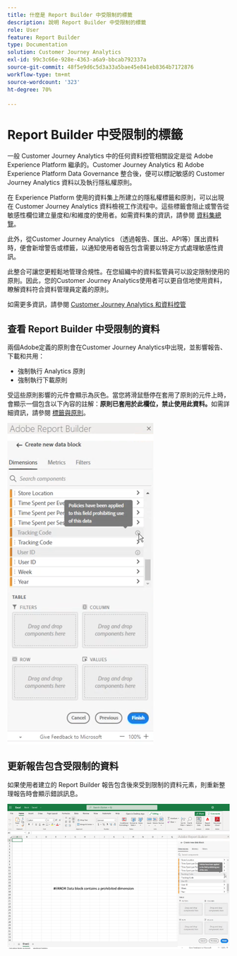 ```yaml
---
title: 什麼是 Report Builder 中受限制的標籤
description: 說明 Report Builder 中受限制的標籤
role: User
feature: Report Builder
type: Documentation
solution: Customer Journey Analytics
exl-id: 99c3c66e-928e-4363-a6a9-bbcab792337a
source-git-commit: 48f5e9d6c5d3a33a5bae45e841eb8364b7172876
workflow-type: tm+mt
source-wordcount: '323'
ht-degree: 70%

---
```


# Report Builder 中受限制的標籤

一般 Customer Journey Analytics 中的任何資料控管相關設定是從 Adobe Experience Platform 繼承的。Customer Journey Analytics 和 Adobe Experience Platform Data Governance 整合後，便可以標記敏感的 Customer Journey Analytics 資料以及執行隱私權原則。

在 Experience Platform 使用的資料集上所建立的隱私權標籤和原則，可以出現在 Customer Journey Analytics 資料檢視工作流程中。這些標籤會阻止或警告從敏感性欄位建立量度和/和維度的使用者。如需資料集的資訊，請參閱 [資料集總覽](https://experienceleague.adobe.com/docs/experience-platform/catalog/datasets/overview.html?lang=zh-Hant)。

此外，從Customer Journey Analytics （透過報告、匯出、API等）匯出資料時，便會新增警告或標籤，以通知使用者報告包含需要以特定方式處理敏感性資訊。

此整合可讓您更輕鬆地管理合規性。在您組織中的資料監管員可以設定限制使用的原則。因此，您的Customer Journey Analytics使用者可以更自信地使用資料，瞭解資料符合資料管理員定義的原則。

如需更多資訊，請參閱 [Customer Journey Analytics 和資料控管](https://experienceleague.adobe.com/docs/analytics-platform/using/cja-privacy/privacy-overview.html)

## 查看 Report Builder 中受限制的資料

兩個Adobe定義的原則會在Customer Journey Analytics中出現，並影響報告、下載和共用：

* 強制執行 Analytics 原則
* 強制執行下載原則

受這些原則影響的元件會顯示為灰色。當您將滑鼠懸停在套用了原則的元件上時，會顯示一個包含以下內容的註解：**原則已套用於此欄位，禁止使用此資料。**&#x200B;如需詳細資訊，請參閱 [標籤與原則](https://experienceleague.adobe.com/docs/analytics-platform/using/cja-dataviews/data-governance.html)。

![指示禁止使用資料的原則備註。](assets/rb-restricted-label.png)

## 更新報告包含受限制的資料

如果使用者建立的 Report Builder 報告包含後來受到限制的資料元素，則重新整理報告時會顯示錯誤訊息。

![資料元素稍後受到限制後所顯示的錯誤訊息。](assets/error-restricted-data.png)
